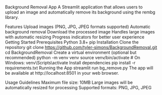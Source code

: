 Background Removal App
A Streamlit application that allows users to upload an image and automatically remove its background using the rembg library.

Features
Upload images (PNG, JPG, JPEG formats supported)
Automatic background removal
Download the processed image
Handles large images with automatic resizing
Progress indicators for better user experience
Getting Started
Prerequisites
Python 3.8+
pip
Installation
Clone the repository
git clone https://github.com/tyler-simons/BackgroundRemoval.git
cd BackgroundRemoval
Create a virtual environment (optional but recommended)
python -m venv venv
source venv/bin/activate  # On Windows: venv\Scripts\activate
Install dependencies
pip install -r requirements.txt
Running the App
streamlit run bg_remove.py
The app will be available at http://localhost:8501 in your web browser.

Usage Guidelines
Maximum file size: 10MB
Large images will be automatically resized for processing
Supported formats: PNG, JPG, JPEG

